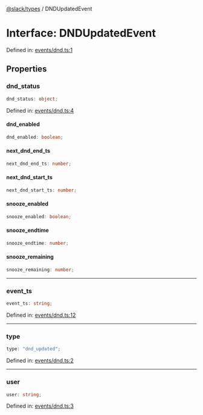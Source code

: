 [@slack/types](../index.md) / DNDUpdatedEvent

# Interface: DNDUpdatedEvent

Defined in: [events/dnd.ts:1](https://github.com/slackapi/node-slack-sdk/blob/main/packages/types/src/events/dnd.ts#L1)

## Properties

### dnd\_status

```ts
dnd_status: object;
```

Defined in: [events/dnd.ts:4](https://github.com/slackapi/node-slack-sdk/blob/main/packages/types/src/events/dnd.ts#L4)

#### dnd\_enabled

```ts
dnd_enabled: boolean;
```

#### next\_dnd\_end\_ts

```ts
next_dnd_end_ts: number;
```

#### next\_dnd\_start\_ts

```ts
next_dnd_start_ts: number;
```

#### snooze\_enabled

```ts
snooze_enabled: boolean;
```

#### snooze\_endtime

```ts
snooze_endtime: number;
```

#### snooze\_remaining

```ts
snooze_remaining: number;
```

***

### event\_ts

```ts
event_ts: string;
```

Defined in: [events/dnd.ts:12](https://github.com/slackapi/node-slack-sdk/blob/main/packages/types/src/events/dnd.ts#L12)

***

### type

```ts
type: "dnd_updated";
```

Defined in: [events/dnd.ts:2](https://github.com/slackapi/node-slack-sdk/blob/main/packages/types/src/events/dnd.ts#L2)

***

### user

```ts
user: string;
```

Defined in: [events/dnd.ts:3](https://github.com/slackapi/node-slack-sdk/blob/main/packages/types/src/events/dnd.ts#L3)
